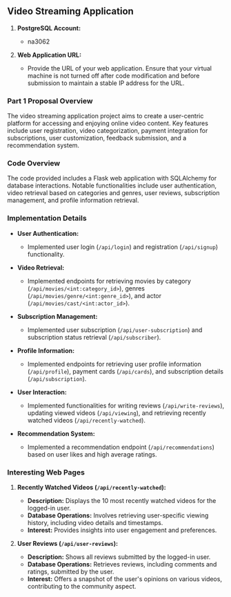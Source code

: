 ## Video Streaming Application

1. **PostgreSQL Account:**
   - na3062

2. **Web Application URL:**
   - Provide the URL of your web application. Ensure that your virtual machine is not turned off after code modification and before submission to maintain a stable IP address for the URL.

### Part 1 Proposal Overview

The video streaming application project aims to create a user-centric platform for accessing and enjoying online video content. Key features include user registration, video categorization, payment integration for subscriptions, user customization, feedback submission, and a recommendation system.

### Code Overview

The code provided includes a Flask web application with SQLAlchemy for database interactions. Notable functionalities include user authentication, video retrieval based on categories and genres, user reviews, subscription management, and profile information retrieval.

### Implementation Details

- **User Authentication:**
  - Implemented user login (`/api/login`) and registration (`/api/signup`) functionality.

- **Video Retrieval:**
  - Implemented endpoints for retrieving movies by category (`/api/movies/<int:category_id>`), genres (`/api/movies/genre/<int:genre_id>`), and actor (`/api/movies/cast/<int:actor_id>`).

- **Subscription Management:**
  - Implemented user subscription (`/api/user-subscription`) and subscription status retrieval (`/api/subscriber`).

- **Profile Information:**
  - Implemented endpoints for retrieving user profile information (`/api/profile`), payment cards (`/api/cards`), and subscription details (`/api/subscription`).

- **User Interaction:**
  - Implemented functionalities for writing reviews (`/api/write-reviews`), updating viewed videos (`/api/viewing`), and retrieving recently watched videos (`/api/recently-watched`).

- **Recommendation System:**
  - Implemented a recommendation endpoint (`/api/recommendations`) based on user likes and high average ratings.

### Interesting Web Pages

1. **Recently Watched Videos (`/api/recently-watched`):**
   - **Description:** Displays the 10 most recently watched videos for the logged-in user.
   - **Database Operations:** Involves retrieving user-specific viewing history, including video details and timestamps.
   - **Interest:** Provides insights into user engagement and preferences.

2. **User Reviews (`/api/user-reviews`):**
   - **Description:** Shows all reviews submitted by the logged-in user.
   - **Database Operations:** Retrieves reviews, including comments and ratings, submitted by the user.
   - **Interest:** Offers a snapshot of the user's opinions on various videos, contributing to the community aspect.
